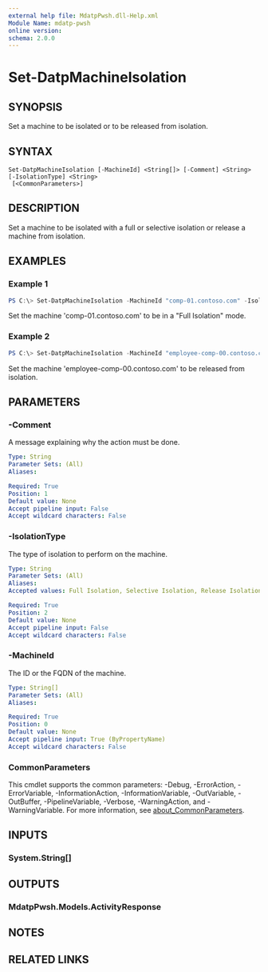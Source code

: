 ```yaml
---
external help file: MdatpPwsh.dll-Help.xml
Module Name: mdatp-pwsh
online version:
schema: 2.0.0
---
```


# Set-DatpMachineIsolation

## SYNOPSIS
Set a machine to be isolated or to be released from isolation.

## SYNTAX

```
Set-DatpMachineIsolation [-MachineId] <String[]> [-Comment] <String> [-IsolationType] <String>
 [<CommonParameters>]
```

## DESCRIPTION
Set a machine to be isolated with a full or selective isolation or release a machine from isolation.

## EXAMPLES

### Example 1
```powershell
PS C:\> Set-DatpMachineIsolation -MachineId "comp-01.contoso.com" -IsolationType "Full Isolation" -Comment "Laterally moving malware was found on this machine."
```

Set the machine 'comp-01.contoso.com' to be in a "Full Isolation" mode.

### Example 2
```powershell
PS C:\> Set-DatpMachineIsolation -MachineId "employee-comp-00.contoso.com" -IsolationType "Release Isolation" -Comment "Machine has been fully investigated. No malicious indicators were found."
```

Set the machine 'employee-comp-00.contoso.com' to be released from isolation.

## PARAMETERS

### -Comment
A message explaining why the action must be done.

```yaml
Type: String
Parameter Sets: (All)
Aliases:

Required: True
Position: 1
Default value: None
Accept pipeline input: False
Accept wildcard characters: False
```

### -IsolationType
The type of isolation to perform on the machine.

```yaml
Type: String
Parameter Sets: (All)
Aliases:
Accepted values: Full Isolation, Selective Isolation, Release Isolation

Required: True
Position: 2
Default value: None
Accept pipeline input: False
Accept wildcard characters: False
```

### -MachineId
The ID or the FQDN of the machine.

```yaml
Type: String[]
Parameter Sets: (All)
Aliases:

Required: True
Position: 0
Default value: None
Accept pipeline input: True (ByPropertyName)
Accept wildcard characters: False
```

### CommonParameters
This cmdlet supports the common parameters: -Debug, -ErrorAction, -ErrorVariable, -InformationAction, -InformationVariable, -OutVariable, -OutBuffer, -PipelineVariable, -Verbose, -WarningAction, and -WarningVariable. For more information, see [about_CommonParameters](http://go.microsoft.com/fwlink/?LinkID=113216).

## INPUTS

### System.String[]

## OUTPUTS

### MdatpPwsh.Models.ActivityResponse

## NOTES

## RELATED LINKS
